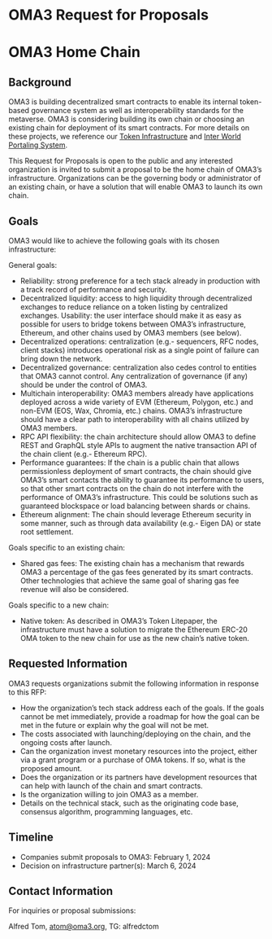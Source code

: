 # OMA3 Request for Proposals
# OMA3 Home Chain

## Background

OMA3 is building decentralized smart contracts to enable its internal token-based governance system as well as interoperability standards for the metaverse.  OMA3 is considering building its own chain or choosing an existing chain for deployment of its smart contracts.    For more details on these projects, we reference our [Token Infrastructure](https://github.com/oma3dao/token-litepaper) and [Inter World Portaling System](https://github.com/oma3dao/portal-position-paper).  

This Request for Proposals is open to the public and any interested organization is invited to submit a proposal to be the home chain of OMA3’s infrastructure.  Organizations can be the governing body or administrator of an existing chain, or have a solution that will enable OMA3 to launch its own chain.

## Goals

OMA3 would like to achieve the following goals with its chosen infrastructure:

General goals:

  * Reliability:  strong preference for a tech stack already in production with a track record of performance and security.
  * Decentralized liquidity:  access to high liquidity through decentralized exchanges to reduce reliance on a token listing by centralized exchanges.
Usability:  the user interface should make it as easy as possible for users to bridge tokens between OMA3’s infrastructure, Ethereum, and other chains used by OMA3 members (see below).
  * Decentralized operations:  centralization (e.g.- sequencers, RFC nodes, client stacks) introduces operational risk as a single point of failure can bring down the network.
  * Decentralized governance:  centralization also cedes control to entities that OMA3 cannot control.  Any centralization of governance (if any) should be under the control of OMA3. 
  * Multichain interoperability:  OMA3 members already have applications deployed across a wide variety of EVM (Ethereum, Polygon, etc.) and non-EVM (EOS, Wax, Chromia, etc.) chains.  OMA3’s infrastructure should have a clear path to interoperability with all chains utilized by OMA3 members.
  * RPC API flexibility:  the chain architecture should allow OMA3 to define REST and GraphQL style APIs to augment the native transaction API of the chain client (e.g.- Ethereum RPC).
  * Performance guarantees:  If the chain is a public chain that allows permissionless deployment of smart contracts, the chain should give OMA3’s smart contacts the ability to guarantee its performance to users, so that other smart contracts on the chain do not interfere with the performance of OMA3’s infrastructure.  This could be solutions such as guaranteed blockspace or load balancing between shards or chains.
  * Ethereum alignment:  The chain should leverage Ethereum security in some manner, such as through data availability (e.g.- Eigen DA) or state root settlement.

Goals specific to an existing chain: 

  * Shared gas fees:  The existing chain has a mechanism that rewards OMA3 a percentage of the gas fees generated by its smart contracts.  Other technologies that achieve the same goal of sharing gas fee revenue will also be considered.

Goals specific to a new chain: 

  * Native token:  As described in OMA3’s Token Litepaper, the infrastructure must have a solution to migrate the Ethereum ERC-20 OMA token to the new chain for use as the new chain’s native token.

## Requested Information

OMA3 requests organizations submit the following information in response to this RFP:

  * How the organization’s tech stack address each of the goals.  If the goals cannot be met immediately, provide a roadmap for how the goal can be met in the future or explain why the goal will not be met.
  * The costs associated with launching/deploying on the chain, and the ongoing costs after launch.
  * Can the organization invest monetary resources into the project, either via a grant program or a purchase of OMA tokens.  If so, what is the proposed amount.
  * Does the organization or its partners have development resources that can help with launch of the chain and smart contracts.
  * Is the organization willing to join OMA3 as a member.
  * Details on the technical stack, such as the originating code base, consensus algorithm, programming languages, etc.

## Timeline

  * Companies submit proposals to OMA3:  February 1, 2024
  * Decision on infrastructure partner(s):  March 6, 2024

## Contact Information

For inquiries or proposal submissions:

Alfred Tom, [atom@oma3.org](mailto:atom@oma3.org), TG: alfredctom

